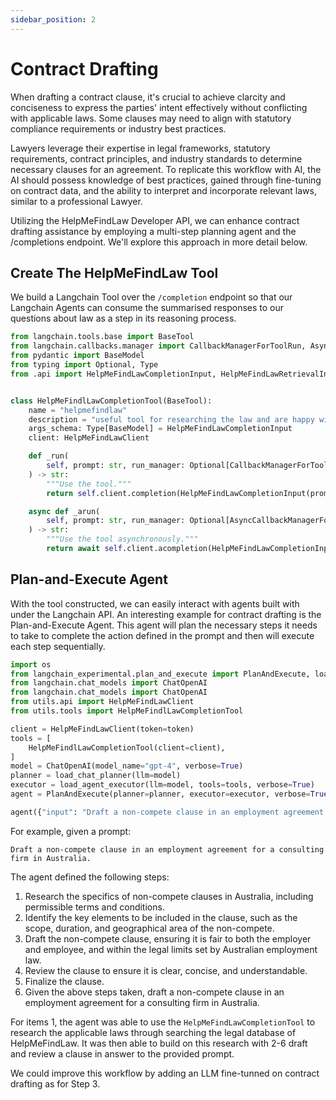 ```yaml
---
sidebar_position: 2
---
```


# Contract Drafting

When drafting a contract clause, it's crucial to achieve clarcity and conciseness to express the parties' intent effectively without conflicting with applicable laws. Some clauses may need to align with statutory compliance requirements or industry best practices.

Lawyers leverage their expertise in legal frameworks, statutory requirements, contract principles, and industry standards to determine necessary clauses for an agreement. To replicate this workflow with AI, the AI should possess knowledge of best practices, gained through fine-tuning on contract data, and the ability to interpret and incorporate relevant laws, similar to a professional Lawyer.

Utilizing the HelpMeFindLaw Developer API, we can enhance contract drafting assistance by employing a multi-step planning agent and the /completions endpoint. We'll explore this approach in more detail below.

## Create The HelpMeFindLaw Tool

We build a Langchain Tool over the `/completion` endpoint so that our Langchain Agents can consume the summarised responses to our questions about law as a step in its reasoning process.

```py title="examples/src/utils/tools.py"
from langchain.tools.base import BaseTool
from langchain.callbacks.manager import CallbackManagerForToolRun, AsyncCallbackManagerForToolRun
from pydantic import BaseModel
from typing import Optional, Type
from .api import HelpMeFindLawCompletionInput, HelpMeFindLawRetrievalInput, HelpMeFindLawClient


class HelpMeFindlLawCompletionTool(BaseTool):
    name = "helpmefindlaw"
    description = "useful tool for researching the law and are happy with summarised outputs"
    args_schema: Type[BaseModel] = HelpMeFindLawCompletionInput
    client: HelpMeFindLawClient

    def _run(
        self, prompt: str, run_manager: Optional[CallbackManagerForToolRun] = None
    ) -> str:
        """Use the tool."""
        return self.client.completion(HelpMeFindLawCompletionInput(prompt=prompt))

    async def _arun(
        self, prompt: str, run_manager: Optional[AsyncCallbackManagerForToolRun] = None
    ) -> str:
        """Use the tool asynchronously."""
        return await self.client.acompletion(HelpMeFindLawCompletionInput(prompt=prompt))
```

## Plan-and-Execute Agent

With the tool constructed, we can easily interact with agents built with under the Langchain API. An interesting example for contract drafting is the Plan-and-Execute Agent. This agent will plan the necessary steps it needs to take to complete the action defined in the prompt and then will execute each step sequentially.

```py
import os
from langchain_experimental.plan_and_execute import PlanAndExecute, load_agent_executor, load_chat_planner
from langchain.chat_models import ChatOpenAI
from langchain.chat_models import ChatOpenAI
from utils.api import HelpMeFindLawClient
from utils.tools import HelpMeFindlLawCompletionTool

client = HelpMeFindLawClient(token=token)
tools = [
    HelpMeFindlLawCompletionTool(client=client),
]
model = ChatOpenAI(model_name="gpt-4", verbose=True)
planner = load_chat_planner(llm=model)
executor = load_agent_executor(llm=model, tools=tools, verbose=True)
agent = PlanAndExecute(planner=planner, executor=executor, verbose=True)

agent({"input": "Draft a non-compete clause in an employment agreement for a consulting firm in Australia." })
```

For example, given a prompt:

`Draft a non-compete clause in an employment agreement for a consulting firm in Australia.`

The agent defined the following steps:

1. Research the specifics of non-compete clauses in Australia, including permissible terms and conditions.
2. Identify the key elements to be included in the clause, such as the scope, duration, and geographical area of the non-compete.
3. Draft the non-compete clause, ensuring it is fair to both the employer and employee, and within the legal limits set by Australian employment law.
4. Review the clause to ensure it is clear, concise, and understandable.
5. Finalize the clause.
6. Given the above steps taken, draft a non-compete clause in an employment agreement for a consulting firm in Australia.

For items 1, the agent was able to use the `HelpMeFindLawCompletionTool` to research the applicable laws through searching the legal database of HelpMeFindLaw. It was then able to build on this research with 2-6 draft and review a clause in answer to the provided prompt.

We could improve this workflow by adding an LLM fine-tunned on contract drafting as for Step 3.

